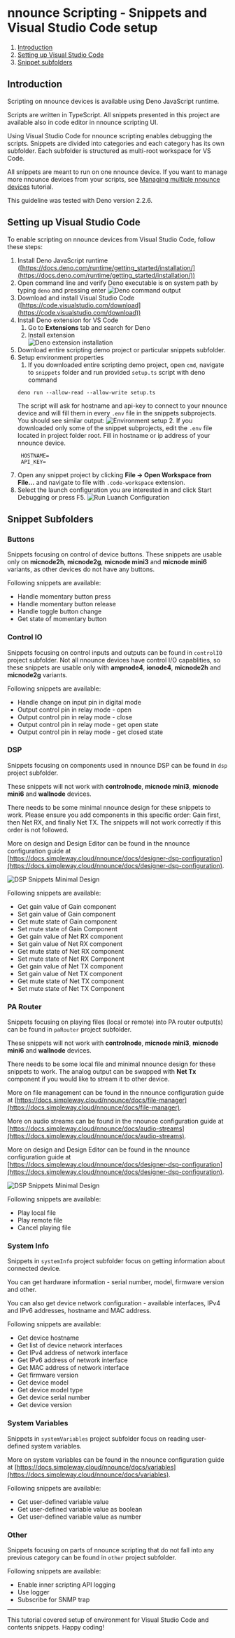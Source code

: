 # nnounce Scripting - Snippets and Visual Studio Code setup

1. [Introduction](#introduction)
2. [Setting up Visual Studio Code](#setting-up-visual-studio-code)
3. [Snippet subfolders](#snippet-subfolders)

## Introduction
Scripting on nnounce devices is available using Deno JavaScript runtime.

Scripts are written in TypeScript. 
All snippets presented in this project are available also in code editor in nnounce scripting UI.

Using Visual Studio Code for nnounce scripting enables debugging the scripts. 
Snippets are divided into categories and each category has its own subfolder. 
Each subfolder is structured as multi-root workspace for VS Code.

All snippets are meant to run on one nnounce device.
If you want to manage more nnounce devices from your scripts, see [Managing multiple nnounce devices](../examples/multipleDevices/README.md) tutorial.

This guideline was tested with Deno version 2.2.6.

## Setting up Visual Studio Code
To enable scripting on nnounce devices from Visual Studio Code, follow these steps:
1. Install Deno JavaScript runtime ([https://docs.deno.com/runtime/getting_started/installation/](https://docs.deno.com/runtime/getting_started/installation/))
1. Open command line and verify Deno executable is on system path by typing `deno` and pressing enter
   ![Deno command output](../img/vsCodeSetup/deno_cmd.png)
1. Download and install Visual Studio Code ([https://code.visualstudio.com/download](https://code.visualstudio.com/download))
1. Install Deno extension for VS Code
    1. Go to **Extensions** tab and search for Deno
    2. Install extension  
       ![Deno extension installation](../img/vsCodeSetup/install_deno.png)
1. Download entire scripting demo project or particular snippets subfolder.
1. Setup environment properties
   1. If you downloaded entire scripting demo project, open `cmd`, navigate to `snippets` folder and run provided `setup.ts` script with deno command
   ```
   deno run --allow-read --allow-write setup.ts
   ```
   The script will ask for hostname and api-key to connect to your nnounce device and will fill them in every `.env` file in the snippets subprojects.
   You should see similar output:
   ![Environment setup](../img/vsCodeSetup/setup_script.png)
   2. If you downloaded only some of the snippet subprojects, edit the `.env` file located in project folder root. Fill in hostname or ip address of your nnounce device.
   ```
    HOSTNAME=
    API_KEY=
    ```
1. Open any snippet project by clicking **File -> Open Workspace from File...** and navigate to file with `.code-workspace` extension. 
1. Select the launch configuration you are interested in and click Start Debugging or press F5.
    ![Run Luanch Configuration](../img/vsCodeSetup/run.png)

## Snippet Subfolders

### Buttons
Snippets focusing on control of device buttons. 
These snippets are usable only on **micnode2h**, **micnode2g**, **micnode mini3** and **micnode mini6** variants, as other devices do not have any buttons.

Following snippets are available:
- Handle momentary button press
- Handle momentary button release
- Handle toggle button change
- Get state of momentary button

### Control IO
Snippets focusing on control inputs and outputs can be found in `controlIO` project subfolder. 
Not all nnounce devices have control I/O capablities, so these snippets are usable only with **ampnode4**, **ionode4**, **micnode2h** and **micnode2g** variants.

Following snippets are available:
- Handle change on input pin in digital mode
- Output control pin in relay mode - open
- Output control pin in relay mode - close
- Output control pin in relay mode - get open state
- Output control pin in relay mode - get closed state

### DSP
Snippets focusing on components used in nnounce DSP can be found in `dsp` project subfolder. 

These snippets will not work with **controlnode**, **micnode mini3**, **micnode mini6** and **wallnode** devices.

There needs to be some minimal nnounce design for these snippets to work.
Please ensure you add components in this specific order: Gain first, then Net RX, and finally Net TX. The snippets will not work correctly if this order is not followed.

More on design and Design Editor can be found in the nnounce configuration guide at [https://docs.simpleway.cloud/nnounce/docs/designer-dsp-configuration](https://docs.simpleway.cloud/nnounce/docs/designer-dsp-configuration).

![DSP Snippets Minimal Design](../img/snippets/dspDesign.png)

Following snippets are available:
- Get gain value of Gain component
- Set gain value of Gain component
- Get mute state of Gain component
- Set mute state of Gain Component
- Get gain value of Net RX component
- Set gain value of Net RX component
- Get mute state of Net RX component
- Set mute state of Net RX Component
- Get gain value of Net TX component
- Set gain value of Net TX component
- Get mute state of Net TX component
- Set mute state of Net TX Component

### PA Router
Snippets focusing on playing files (local or remote) into PA router output(s) can be found in `paRouter` project subfolder.

These snippets will not work with **controlnode**, **micnode mini3**, **micnode mini6** and **wallnode** devices.

There needs to be some local file and minimal nnounce design for these snippets to work.
The analog output can be swapped with **Net Tx** component if you would like to stream it to other device.

More on file management can be found in the nnounce configuration guide at [https://docs.simpleway.cloud/nnounce/docs/file-manager](https://docs.simpleway.cloud/nnounce/docs/file-manager).

More on audio streams can be found in the nnounce configuration guide at [https://docs.simpleway.cloud/nnounce/docs/audio-streams](https://docs.simpleway.cloud/nnounce/docs/audio-streams).

More on design and Design Editor can be found in the nnounce configuration guide at [https://docs.simpleway.cloud/nnounce/docs/designer-dsp-configuration](https://docs.simpleway.cloud/nnounce/docs/designer-dsp-configuration).

![DSP Snippets Minimal Design](../img/snippets/paRouterDesign.png)

Following snippets are available:
- Play local file
- Play remote file
- Cancel playing file

### System Info
Snippets in `systemInfo` project subfolder focus on getting information about connected device.

You can get hardware information - serial number, model, firmware version and other.

You can also get device network configuration - available interfaces, IPv4 and IPv6 addresses, hostname and MAC address.

Following snippets are available:
- Get device hostname
- Get list of device network interfaces
- Get IPv4 address of network interface
- Get IPv6 address of network interface
- Get MAC address of network interface
- Get firmware version
- Get device model
- Get device model type
- Get device serial number
- Get device version

### System Variables
Snippets in `systemVariables` project subfolder focus on reading user-defined system variables.

More on system variables can be found in the nnounce configuration guide at [https://docs.simpleway.cloud/nnounce/docs/variables](https://docs.simpleway.cloud/nnounce/docs/variables).

Following snippets are available:
- Get user-defined variable value
- Get user-defined variable value as boolean
- Get user-defined variable value as number

### Other
Snippets focusing on parts of nnounce scripting that do not fall into any previous category can be found in `other` project subfolder.

Following snippets are available:
- Enable inner scripting API logging
- Use logger
- Subscribe for SNMP trap

---

This tutorial covered setup of environment for Visual Studio Code and contents snippets. Happy coding!